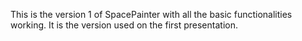 This is the version 1 of SpacePainter with all the basic functionalities working. It is the version used on the first presentation.